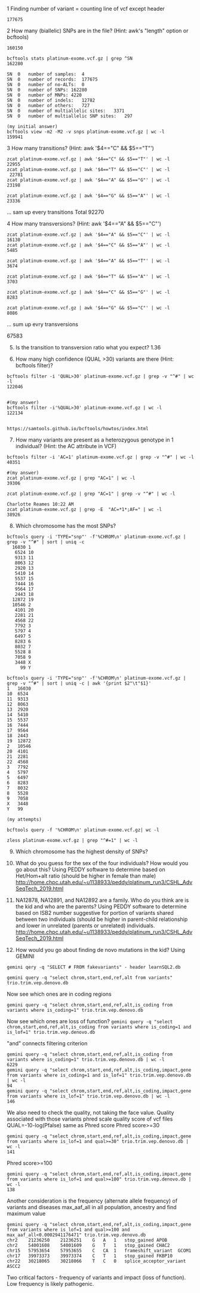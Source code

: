 1 Finding number of variant = counting line of vcf except header
```zless platinum-exome.vcf.gz | grep -v "^#" | wc -l
177675
```

2 How many (biallelic) SNPs are in the file? (Hint: awk's "length" option or bcftools)
```bcftools filter -i 'TYPE="snp"' platinum-exome.vcf.gz | grep -v "^#" | wc -l
160150

bcftools stats platinum-exome.vcf.gz | grep ^SN
162280

SN	0	number of samples:	4
SN	0	number of records:	177675
SN	0	number of no-ALTs:	0
SN	0	number of SNPs:	162280
SN	0	number of MNPs:	4220
SN	0	number of indels:	12782
SN	0	number of others:	727
SN	0	number of multiallelic sites:	3371
SN	0	number of multiallelic SNP sites:	297

(my initial answer)
bcftools view -m2 -M2 -v snps platinum-exome.vcf.gz | wc -l 
159941
```
3 How many transitions? (Hint: awk '$4=="C" && $5=="T"')
```
zcat platinum-exome.vcf.gz | awk '$4=="C" && $5=="T"' | wc -l
22955
zcat platinum-exome.vcf.gz | awk '$4=="T" && $5=="C"' | wc -l
 22781
zcat platinum-exome.vcf.gz | awk '$4=="A" && $5=="G"' | wc -l
23198

zcat platinum-exome.vcf.gz | awk '$4=="G" && $5=="A"' | wc -l
23336
```
 ... sam up every transitions
 Total 92270

4 How many transversions? (Hint: awk '$4=="A" && $5=="C"')
```
zcat platinum-exome.vcf.gz | awk '$4=="A" && $5=="C"' | wc -l
16130
zcat platinum-exome.vcf.gz | awk '$4=="C" && $5=="A"' | wc -l
5485

zcat platinum-exome.vcf.gz | awk '$4=="A" && $5=="T"' | wc -l
3674

zcat platinum-exome.vcf.gz | awk '$4=="T" && $5=="A"' | wc -l
3703

zcat platinum-exome.vcf.gz | awk '$4=="C" && $5=="G"' | wc -l
8283

zcat platinum-exome.vcf.gz | awk '$4=="G" && $5=="C"' | wc -l
8086
```
... sum up evry transversions

67583

5. Is the transition to transversion ratio what you expect?
1.36

6. How many high confidence (QUAL >30) variants are there (Hint: bcftools filter)?
```
bcftools filter -i 'QUAL>30' platinum-exome.vcf.gz | grep -v "^#" | wc -l
122046


#(my answer)
bcftools filter -i'%QUAL>30' platinum-exome.vcf.gz | wc -l
122134


https://samtools.github.io/bcftools/howtos/index.html
```
7. How many variants are present as a heterozygous genotype in 1 individual? (Hint: the AC attribute in VCF)
```
bcftools filter -i 'AC=1' platinum-exome.vcf.gz | grep -v "^#" | wc -l
40351

#(my answer)
zcat platinum-exome.vcf.gz | grep "AC=1" | wc -l
39306

zcat platinum-exome.vcf.gz | grep "AC=1" | grep -v "^#" | wc -l

Charlotte Reames 10:22 AM
zcat platinum-exome.vcf.gz | grep -E  "AC=*1*;AF=" | wc -l
38926
```
8. Which chromosome has the most SNPs?
```
bcftools query -i 'TYPE="snp"' -f'%CHROM\n' platinum-exome.vcf.gz | grep -v "^#" | sort | uniq -c 
  16030 1
   6524 10
   9313 11
   8063 12
   2920 13
   5410 14
   5537 15
   7444 16
   9564 17
   2443 18
  12872 19
  10546 2
   4101 20
   2281 21
   4568 22
   7792 3
   5797 4
   6497 5
   8283 6
   8032 7
   5528 8
   7058 9
   3448 X
     99 Y

bcftools query -i 'TYPE="snp"' -f'%CHROM\n' platinum-exome.vcf.gz | grep -v "^#" | sort | uniq -c | awk '{print $2"\t"$1}'
1	16030
10	6524
11	9313
12	8063
13	2920
14	5410
15	5537
16	7444
17	9564
18	2443
19	12872
2	10546
20	4101
21	2281
22	4568
3	7792
4	5797
5	6497
6	8283
7	8032
8	5528
9	7058
X	3448
Y	99

(my attempts)

bcftools query -f '%CHROM\n' platinum-exome.vcf.gz| wc -l

zless platinum-exome.vcf.gz | grep "^#=1" | wc -l
```

9. Which chromosome has the highest density of SNPs?



10. What do you guess for the sex of the four individuals? How would you go about this?
Using PEDDY software to determine based on Het/Hom+alt ratio (should be higher in female than male)
http://home.chpc.utah.edu/~u1138933/peddy/platinum_run3/CSHL_AdvSeqTech_2019.html

11. NA12878, NA12891, and NA12892 are a family. Who do you think are is the kid and who are the parents?
Using PEDDY software to determine based on ISB2 number suggestive for portion of variants shared between two individuals (should be higher in parent-child relationship and lower in unrelated (parents or unrelated) individuals.
http://home.chpc.utah.edu/~u1138933/peddy/platinum_run3/CSHL_AdvSeqTech_2019.html
12. How would you go about finding de novo mutations in the kid?
Using GEMINI

```
gemini qery -q "SELECT # FROM fakevariants" - header learnSQL2.db

gemini query -q "select chrom,start,end,ref,alt from variants" trio.trim.vep.denovo.db
```
Now see which ones are in coding regions
```
gemini query -q "select chrom,start,end,ref,alt,is_coding from variants where is_coding=1" trio.trim.vep.denovo.db
```
Now see which ones are loss of function?
```gemini query -q "select chrom,start,end,ref,alt,is_coding from variants where is_coding=1 and is_lof=1" trio.trim.vep.denovo.db```

"and" connects filtering criterion
```
gemini query -q "select chrom,start,end,ref,alt,is_coding from variants where is_coding=1" trio.trim.vep.denovo.db | wc -l
6229
gemini query -q "select chrom,start,end,ref,alt,is_coding,impact,gene from variants where is_coding=1 and is_lof=1" trio.trim.vep.denovo.db | wc -l
94
gemini query -q "select chrom,start,end,ref,alt,is_coding,impact,gene from variants where is_lof=1" trio.trim.vep.denovo.db | wc -l
146
```
We also need to check the quality, not taking the face value.
Quality associated with those variants phred scale
quality score of vcf files QUAL=-10-log(Pfalse) same as Phred score
Phred score>=30
```
gemini query -q "select chrom,start,end,ref,alt,is_coding,impact,gene from variants where is_lof=1 and qual>=30" trio.trim.vep.denovo.db | wc -l
141
```

Phred score>=100
```
gemini query -q "select chrom,start,end,ref,alt,is_coding,impact,gene from variants where is_lof=1 and qual>=100" trio.trim.vep.denovo.db | wc -l
138
```
Another consideration is the frequency (alternate allele frequency) of variants and diseases max_aaf_all in all population, ancestry and find maximum value
```
gemini query -q "select chrom,start,end,ref,alt,is_coding,impact,gene from variants where is_lof=1 and qual>=100 and max_aaf_all<0.0002941176471" trio.trim.vep.denovo.db
chr2	21236250	21236251	G	A	1	stop_gained	APOB
chr2	54001608	54001609	G	T	1	stop_gained	CHAC2
chr15	57953654	57953655	C	CA	1	frameshift_variant	GCOM1
chr17	39973373	39973374	C	T	1	stop_gained	FKBP10
chr22	30218065	30218066	T	C	0	splice_acceptor_variant	ASCC2

```
Two critical factors - frequency of variants and impact (loss of function). Low frequency is likely pathogenic.


